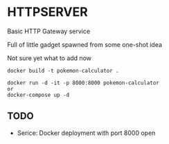# HTTPSERVER

Basic HTTP Gateway service

Full of little gadget spawned from some one-shot idea  

Not sure yet what to add now

```
docker build -t pokemon-calculator .

docker run -d -it -p 8000:8000 pokemon-calculator
or
docker-compose up -d
```

## TODO

- Serice: Docker deployment with port 8000 open
